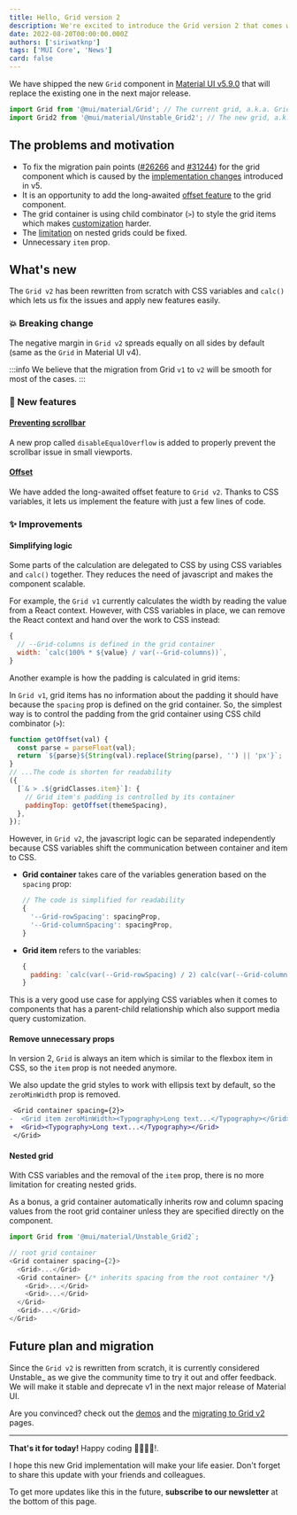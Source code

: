```yaml
---
title: Hello, Grid version 2
description: We're excited to introduce the Grid version 2 that comes with new features and improvements!
date: 2022-08-20T00:00:00.000Z
authors: ['siriwatknp']
tags: ['MUI Core', 'News']
card: false
---
```


We have shipped the new `Grid` component in [Material UI v5.9.0](https://github.com/mui/material-ui/releases/tag/v5.9.0) that will replace the existing one in the next major release.

```js
import Grid from '@mui/material/Grid'; // The current grid, a.k.a. Grid v1
import Grid2 from '@mui/material/Unstable_Grid2'; // The new grid, a.k.a. Grid v2
```

## The problems and motivation

- To fix the migration pain points ([#26266](https://github.com/mui/material-ui/issues/29266) and [#31244](https://github.com/mui/material-ui/issues/31244)) for the grid component which is caused by the [implementation changes](https://github.com/mui/material-ui/pull/24332) introduced in v5.
- It is an opportunity to add the long-awaited [offset feature](https://github.com/mui/material-ui/issues/11251) to the grid component.
- The grid container is using child combinator (`>`) to style the grid items which makes [customization](https://github.com/mui/material-ui/issues/28855) harder.
- The [limitation](https://mui.com/material-ui/react-grid/#nested-grid) on nested grids could be fixed.
- Unnecessary `item` prop.

## What's new

The `Grid v2` has been rewritten from scratch with CSS variables and `calc()` which lets us fix the issues and apply new features easily.

### 💥 Breaking change

The negative margin in `Grid v2` spreads equally on all sides by default (same as the `Grid` in Material UI v4).

:::info
We believe that the migration from Grid `v1` to `v2` will be smooth for most of the cases.
:::

### 🚀 New features

#### [Preventing scrollbar](/material-ui/react-grid2/#disable-the-scrollbar)

A new prop called `disableEqualOverflow` is added to properly prevent the scrollbar issue in small viewports.

#### [Offset](/material-ui/react-grid2/#offset)

We have added the long-awaited offset feature to `Grid v2`. Thanks to CSS variables, it lets us implement the feature with just a few lines of code.

### ✨ Improvements

#### Simplifying logic

Some parts of the calculation are delegated to CSS by using CSS variables and `calc()` together. They reduces the need of javascript and makes the component scalable.

For example, the `Grid v1` currently calculates the width by reading the value from a React context. However, with CSS variables in place, we can remove the React context and hand over the work to CSS instead:

```js
{
  // --Grid-columns is defined in the grid container
  width: `calc(100% * ${value} / var(--Grid-columns))`,
}
```

Another example is how the padding is calculated in grid items:

In `Grid v1`, grid items has no information about the padding it should have because the `spacing` prop is defined on the grid container. So, the simplest way is to control the padding from the grid container using CSS child combinator (`>`):

```js
function getOffset(val) {
  const parse = parseFloat(val);
  return `${parse}${String(val).replace(String(parse), '') || 'px'}`;
}
// ...The code is shorten for readability
({
  [`& > .${gridClasses.item}`]: {
    // Grid item's padding is controlled by its container
    paddingTop: getOffset(themeSpacing),
  },
});
```

However, in `Grid v2`, the javascript logic can be separated independently because CSS variables shift the communication between container and item to CSS.

- **Grid container** takes care of the variables generation based on the `spacing` prop:
  ```js
  // The code is simplified for readability
  {
    '--Grid-rowSpacing': spacingProp,
    '--Grid-columnSpacing': spacingProp,
  }
  ```
- **Grid item** refers to the variables:
  ```js
  {
    padding: `calc(var(--Grid-rowSpacing) / 2) calc(var(--Grid-columnSpacing) / 2)`,
  }
  ```

This is a very good use case for applying CSS variables when it comes to components that has a parent-child relationship which also support media query customization.

#### Remove unnecessary props

In version 2, `Grid` is always an item which is similar to the flexbox item in CSS, so the `item` prop is not needed anymore.

We also update the grid styles to work with ellipsis text by default, so the `zeroMinWidth` prop is removed.

```diff
 <Grid container spacing={2}>
-  <Grid item zeroMinWidth><Typography>Long text...</Typography></Grid>
+  <Grid><Typography>Long text...</Typography></Grid>
 </Grid>
```

#### Nested grid

With CSS variables and the removal of the `item` prop, there is no more limitation for creating nested grids.

As a bonus, a grid container automatically inherits row and column spacing values from the root grid container unless they are specified directly on the component.

```js
import Grid from '@mui/material/Unstable_Grid2`;

// root grid container
<Grid container spacing={2}>
  <Grid>...</Grid>
  <Grid container> {/* inherits spacing from the root container */}
    <Grid>...</Grid>
    <Grid>...</Grid>
  </Grid>
  <Grid>...</Grid>
</Grid>
```

## Future plan and migration

Since the `Grid v2` is rewritten from scratch, it is currently considered Unstable\_ as we give the community time to try it out and offer feedback. We will make it stable and deprecate v1 in the next major release of Material UI.

Are you convinced? check out the [demos](/material-ui/react-grid2/) and the [migrating to Grid v2](/material-ui/migration/migration-grid-v2/) pages.

<hr />

**That's it for today!** Happy coding 👨‍💻👩‍💻!.

I hope this new Grid implementation will make your life easier. Don't forget to share this update with your friends and colleagues.

To get more updates like this in the future, **subscribe to our newsletter** at the bottom of this page.

